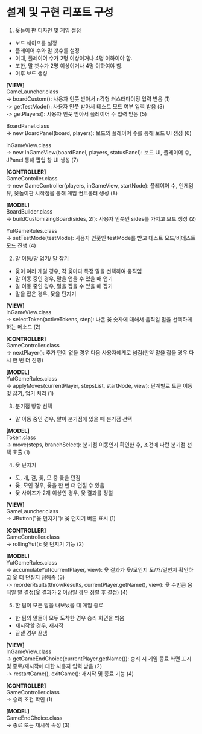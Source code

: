 # 설계 및 구현 리포트 구성

1. 윷놀이 판 디자인 및 게임 설정
- 보드 쉐이프를 설정
- 플레이어 수와 말 갯수를 설정
- 이때, 플레이어 수가 2명 이상이거나 4명 이하여야 함.
- 또한, 말 갯수가 2명 이상이거나 4명 이하여야 함.
- 이후 보드 생성

**[VIEW]**
<br>GameLauncher.class
<br>-> boardCustom(): 사용자 인풋 받아서 n각형 커스터마이징 입력 받음 (1)
<br>-> getTestMode(): 사용자 인풋 받아서 테스트 모드 여부 입력 받음 (3)
<br>-> getPlayers(): 사용자 인풋 받아서 플레이어 수 입력 받음 (5)

BoardPanel.class
<br>-> new BoardPanel(board, players): 보드와 플레이어 수를 통해 보드 UI 생성 (6)

inGameView.class
<br>-> new InGameView(boardPanel, players, statusPanel): 보드 UI, 플레이어 수, JPanel 통해 팝업 창 UI 생성 (7)

**[CONTROLLER]**
<br>GameContoller.class
<br>-> new GameController(players, inGameView, startNode): 플레이어 수, 인게임뷰, 윷놀이판 시작점을 통해 게임 컨트롤러 생성 (8)

**[MODEL]**
<br>BoardBuilder.class
<br>-> buildCustomizingBoard(sides, 2f): 사용자 인풋인 sides를 가지고 보드 생성 (2)

YutGameRules.class
<br>-> setTestMode(testMode): 사용자 인풋인 testMode를 받고 테스트 모드/비테스트 모드 진행 (4)


2. 말 이동/말 업기/ 말 잡기
- 윷이 여러 개일 경우, 각 윷마다 특정 말을 선택하여 움직임
- 말 이동 중인 경우, 말을 업을 수 있을 때 업기
- 말 이동 중인 경우, 말을 잡을 수 있을 때 잡기
- 말을 잡은 경우, 윷을 던지기

**[VIEW]**
<br>InGameView.class
<br>-> selectToken(activeTokens, step): 나온 윷 숫자에 대해서 움직일 말을 선택하게 하는 메소드 (2)
  
**[CONTROLLER]**
<br>GameController.class
<br>-> nextPlayer(): 추가 턴이 없을 경우 다음 사용자에게로 넘김(만약 말을 잡을 경우 다시 한 번 더 진행)

**[MODEL]**
<br>YutGameRules.class
<br>-> applyMoves(currentPlayer, stepsList, startNode, view): 단계별로 토큰 이동 및 잡기, 업기 처리 (1)

3. 분기점 방향 선택
- 말 이동 중인 경우, 말이 분기점에 있을 때 분기점 선택

**[MODEL]**
<br>Token.class
<br>-> move(steps, branchSelect): 분기점 이동인지 확인한 후, 조건에 따란 분기점 선택 호출 (1)

4. 윷 던지기
- 도, 개, 걸, 윷, 모 중 윷을 던짐
- 윷, 모인 경우, 윷을 한 번 더 던질 수 있음
- 윷 사이즈가 2개 이상인 경우, 윷 결과를 정렬

**[VIEW]**
<br>GameLauncher.class
<br>-> JButton("윷 던지기"): 윷 던지기 버튼 표시 (1)
  
**[CONTROLLER]**
<br>GameController.class
<br>-> rollingYut(): 윷 던지기 기능 (2)

**[MODEL]**
<br>YutGameRules.class
<br>-> accumulateYut(currentPlayer, view): 윷 결과가 윷/모인지 도/개/걸인지 확인하고 윷 더 던질지 정해줌 (3)
<br>-> reorderRsults(throwResults, currentPlayer.getName(), view): 윷 수만큼 움직일 말 결정(윷 결과가 2 이상일 경우 정렬 후 결정) (4)

5. 한 팀이 모든 말을 내보냈을 때 게임 종료
- 한 팀의 말들이 모두 도착한 경우 승리 화면을 띄움
- 재시작할 경우, 재시작
- 끝낼 경우 끝냄

**[VIEW]**
<br>InGameView.class
<br>-> getGameEndChoice(currentPlayer.getName()): 승리 시 게임 종료 화면 표시 및 종료/재시작에 대한 사용자 입력 받음 (2)
<br>-> restartGame(), exitGame(): 재시작 및 종료 기능 (4)
  
**[CONTROLLER]**
<br>GameController.class
<br>-> 승리 조건 확인 (1)

**[MODEL]**
<br>GameEndChoice.class
<br>-> 종료 또는 재시작 속성 (3)

